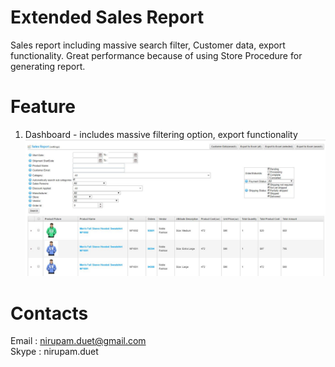 # Extended Sales Report
   Sales report including massive search filter, Customer data, export functionality.
   Great performance because of using Store Procedure for generating report.
   
# Feature

1. Dashboard - includes massive filtering option, export functionality
   ![alt text](https://raw.githubusercontent.com/nirupamduet/profile/master/images/sales.jpg)
    
# Contacts

Email : nirupam.duet@gmail.com
</br>
Skype : nirupam.duet
